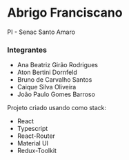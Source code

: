 # Abrigo Franciscano
PI - Senac Santo Amaro

### Integrantes
- Ana Beatriz Girão Rodrigues
- Aton Bertini Dornfeld
- Bruno de Carvalho Santos
- Caique Silva Oliveira
- João Paulo Gomes Barroso

Projeto criado usando como stack:
- React
- Typescript 
- React-Router
- Material UI
- Redux-Toolkit
